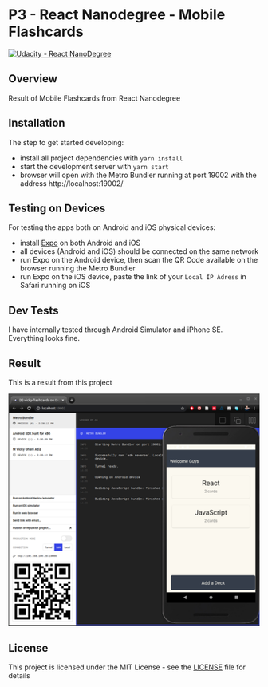 # **P3 - React Nanodegree - Mobile Flashcards** 
[![Udacity - React NanoDegree](https://github.com/vickyaziz/sdc_p1_lanelines/blob/master/test_images/shield-udacity.png)](https://www.udacity.com/school-of-programming)


Overview
---
Result of Mobile Flashcards from React Nanodegree


Installation
---

The step to get started developing:
* install all project dependencies with ```yarn install```
* start the development server with ```yarn start```
* browser will open with the Metro Bundler running at port 19002 with the address http://localhost:19002/


Testing on Devices
---

For testing the apps both on Android and iOS physical devices:
* install [Expo](https://expo.io/) on both Android and iOS
* all devices (Android and iOS) should be connected on the same network
* run Expo on the Android device, then scan the QR Code available on the browser running the Metro Bundler
* run Expo on the iOS device, paste the link of your ```Local IP Adress``` in Safari running on iOS


Dev Tests
---

I have internally tested through Android Simulator and iPhone SE. Everything looks fine.

Result
---

[//]: # (Image References)
[pipe0]: ./result/screenshot.png "Mobile Flashcards"

This is a result from this project 

![alt text][pipe0]


## License
This project is licensed under the MIT License - see the [LICENSE](LICENSE) file for details
